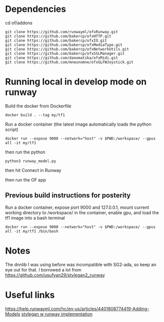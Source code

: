 # Dependencies

cd of/addons
```
git clone https://github.com/runwayml/ofxRunway.git
git clone https://github.com/bakercp/ofxHTTP.git
git clone https://github.com/bakercp/ofxIO.git
git clone https://github.com/bakercp/ofxMediaType.git
git clone https://github.com/bakercp/ofxNetworkUtils.git
git clone https://github.com/bakercp/ofxSSLManager.git
git clone https://github.com/danomatika/ofxMidi.git
git clone https://github.com/mneunomne/ofxGLFWJoystick.git
```

# Running local in develop mode on runway

Build the docker from Dockerfile
```
docker build . --tag my/tf1
```

Run a docker container (the latest image automatically loads the python script)
```
docker run --expose 9000 --network="host" -v $PWD:/workspace/ --gpus all -it my/tf1
```

then run the python
```
python3 runway_model.py
```

then hit Connect in Runway

then run the OF app

## Previous build instructions for posterity

Run a docker container, expose port 9000 and 127.0.0.1, mount current working directory to /workspace/ in the container, enable gpu, and load the tf1 image into a bash terminal

```
docker run --expose 9000 --network="host" -v $PWD:/workspace/ --gpus all -it my/tf1 /bin/bash
```

# Notes

The dnnlib I was using before was incompatible with SG2-ada, so keep an eye out for that. I borrowed a lot from https://github.com/usufyan29/stylegan2_runway


# Useful links

https://help.runwayml.com/hc/en-us/articles/4401808774419-Adding-Models
[stylegan w runway implementation](https://github.com/agermanidis/stylegan)

